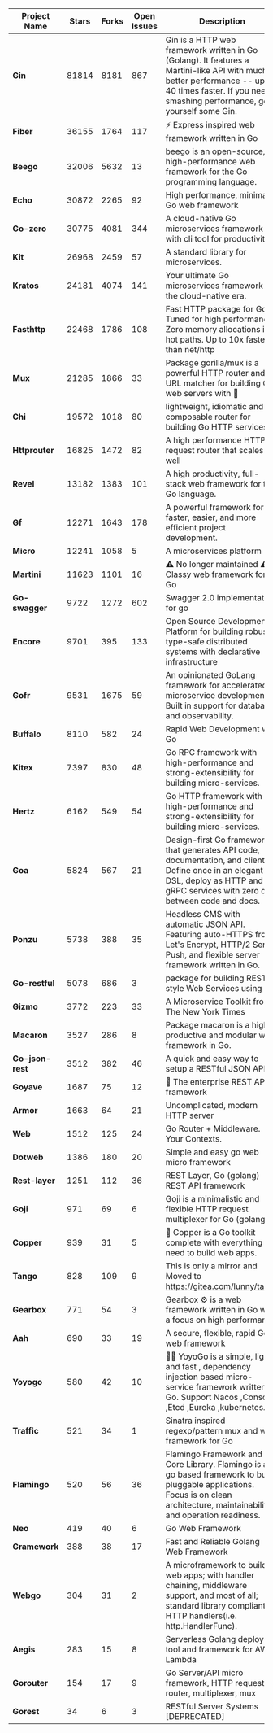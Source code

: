 | **Project Name** | Stars | Forks | Open Issues | Description |
| ---------------- | ----- | ----- | ----------- | ----------- |
| **Gin** | 81814 | 8181 | 867 | Gin is a HTTP web framework written in Go (Golang). It features a Martini-like API with much better performance -- up to 40 times faster. If you need smashing performance, get yourself some Gin. |
| **Fiber** | 36155 | 1764 | 117 | ⚡️ Express inspired web framework written in Go |
| **Beego** | 32006 | 5632 | 13 | beego is an open-source, high-performance web framework for the Go programming language. |
| **Echo** | 30872 | 2265 | 92 | High performance, minimalist Go web framework |
| **Go-zero** | 30775 | 4081 | 344 | A cloud-native Go microservices framework with cli tool for productivity. |
| **Kit** | 26968 | 2459 | 57 | A standard library for microservices. |
| **Kratos** | 24181 | 4074 | 141 | Your ultimate Go microservices framework for the cloud-native era. |
| **Fasthttp** | 22468 | 1786 | 108 | Fast HTTP package for Go. Tuned for high performance. Zero memory allocations in hot paths. Up to 10x faster than net/http |
| **Mux** | 21285 | 1866 | 33 | Package gorilla/mux is a powerful HTTP router and URL matcher for building Go web servers with 🦍 |
| **Chi** | 19572 | 1018 | 80 | lightweight, idiomatic and composable router for building Go HTTP services |
| **Httprouter** | 16825 | 1472 | 82 | A high performance HTTP request router that scales well |
| **Revel** | 13182 | 1383 | 101 | A high productivity, full-stack web framework for the Go language. |
| **Gf** | 12271 | 1643 | 178 | A powerful framework for faster, easier, and more efficient project development. |
| **Micro** | 12241 | 1058 | 5 | A microservices platform  |
| **Martini** | 11623 | 1101 | 16 | ⚠️ No longer maintained ⚠️  Classy web framework for Go |
| **Go-swagger** | 9722 | 1272 | 602 | Swagger 2.0 implementation for go |
| **Encore** | 9701 | 395 | 133 | Open Source Development Platform for building robust type-safe distributed systems with declarative infrastructure |
| **Gofr** | 9531 | 1675 | 59 | An opinionated GoLang framework for accelerated microservice development. Built in support for databases and observability. |
| **Buffalo** | 8110 | 582 | 24 | Rapid Web Development w/ Go |
| **Kitex** | 7397 | 830 | 48 | Go RPC framework with high-performance and strong-extensibility for building micro-services. |
| **Hertz** | 6162 | 549 | 54 | Go HTTP framework with high-performance and strong-extensibility for building micro-services. |
| **Goa** | 5824 | 567 | 21 | Design-first Go framework that generates API code, documentation, and clients. Define once in an elegant DSL, deploy as HTTP and gRPC services with zero drift between code and docs. |
| **Ponzu** | 5738 | 388 | 35 | Headless CMS with automatic JSON API. Featuring auto-HTTPS from Let's Encrypt, HTTP/2 Server Push, and flexible server framework written in Go. |
| **Go-restful** | 5078 | 686 | 3 | package for building REST-style Web Services using Go |
| **Gizmo** | 3772 | 223 | 33 | A Microservice Toolkit from The New York Times |
| **Macaron** | 3527 | 286 | 8 | Package macaron is a high productive and modular web framework in Go. |
| **Go-json-rest** | 3512 | 382 | 46 | A quick and easy way to setup a RESTful JSON API |
| **Goyave** | 1687 | 75 | 12 | 🍐 The enterprise REST API framework |
| **Armor** | 1663 | 64 | 21 | Uncomplicated, modern HTTP server |
| **Web** | 1512 | 125 | 24 | Go Router + Middleware. Your Contexts. |
| **Dotweb** | 1386 | 180 | 20 | Simple and easy go web micro framework |
| **Rest-layer** | 1251 | 112 | 36 | REST Layer, Go (golang) REST API framework |
| **Goji** | 971 | 69 | 6 | Goji is a minimalistic and flexible HTTP request multiplexer for Go (golang) |
| **Copper** | 939 | 31 | 5 | 🚀‏‏‎    ‎‏‏‎‏‏‎‎‎‎‎‎Copper is a Go toolkit complete with everything you need to build web apps. |
| **Tango** | 828 | 109 | 9 | This is only a mirror and Moved to https://gitea.com/lunny/tango |
| **Gearbox** | 771 | 54 | 3 | Gearbox :gear: is a web framework written in Go with a focus on high performance |
| **Aah** | 690 | 33 | 19 | A secure, flexible, rapid Go web framework |
| **Yoyogo** | 580 | 42 | 10 | 🦄🌈 YoyoGo is a simple, light and fast , dependency injection based micro-service framework written in Go. Support Nacos ,Consoul ,Etcd ,Eureka ,kubernetes. |
| **Traffic** | 521 | 34 | 1 | Sinatra inspired regexp/pattern mux and web framework for Go |
| **Flamingo** | 520 | 56 | 36 | Flamingo Framework and Core Library. Flamingo is a go based framework to build pluggable applications. Focus is on clean architecture, maintainability and operation readiness. |
| **Neo** | 419 | 40 | 6 | Go Web Framework |
| **Gramework** | 388 | 38 | 17 | Fast and Reliable Golang Web Framework |
| **Webgo** | 304 | 31 | 2 | A microframework to build web apps; with handler chaining, middleware support, and most of all; standard library compliant HTTP handlers(i.e. http.HandlerFunc). |
| **Aegis** | 283 | 15 | 8 | Serverless Golang deploy tool and framework for AWS Lambda |
| **Gorouter** | 154 | 17 | 9 | Go Server/API micro framework, HTTP request router, multiplexer, mux |
| **Gorest** | 34 | 6 | 3 | RESTful Server Systems [DEPRECATED] |
